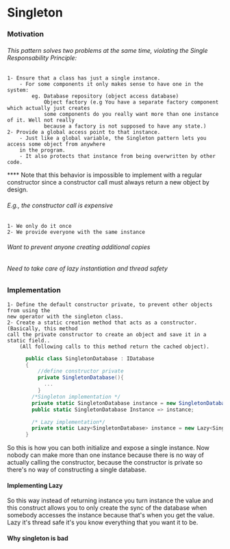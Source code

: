 # Singleton
### Motivation
###### This pattern solves two problems at the same time, violating the Single Responsability Principle:
    1- Ensure that a class has just a single instance.
        - For some components it only makes sense to have one in the system: 
            eg. Database repository (object access database)
                Object factory (e.g You have a separate factory component which actually just creates 
                some components do you really want more than one instance of it. Well not really 
                because a factory is not supposed to have any state.)
    2- Provide a global access point to that instance.
        - Just like a global variable, the Singleton pattern lets you access some object from anywhere 
        in the program.
        - It also protects that instance from being overwritten by other code.
    
**** Note that this behavior is impossible to implement with a regular constructor since a constructor call must always return a new object by design.  
    
###### E.g., the constructor call is expensive
    1- We only do it once
    2- We provide everyone with the same instance
###### Want to prevent anyone creating additional copies
###### Need to take care of lazy instantiation and thread safety

### Implementation
    1- Define the default constructor private, to prevent other objects from using the 
    new operator with the singleton class.
    2- Create a static creation method that acts as a constructor. (Basically, this method 
    call the private constructor to create an object and save it in a static field..
        (All following calls to this method return the cached object).
```c#
      public class SingletonDatabase : IDatabase
      {
          //define constructor private
          private SingletonDatabase(){
            ...
          }
        /*Singleton implementation */
        private static SingletonDatabase instance = new SingletonDatabase();
        public static SingletonDatabase Instance => instance;

        /* Lazy implementation*/
        private static Lazy<SingletonDatabase> instance = new Lazy<SingletonDatabase>(() => new SingletonDatabase());
      }
```
So this is how you can both initialize and expose a single instance.
Now nobody can make more than one instance because there is no way of actually calling the constructor, because the constructor is private so there's no way of constructing a single database.

#### Implementing Lazy 
So this way instead of returning instance you turn instance the value and this construct allows you to only create the sync of the database when somebody accesses the instance because that's when you get the value.
Lazy it's thread safe it's you know everything that you want it to be.

#### Why singleton is bad
